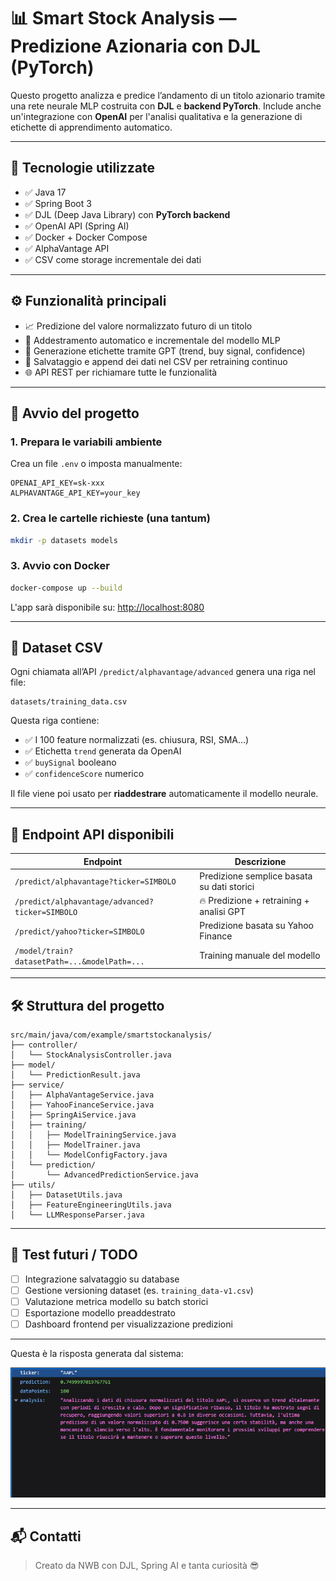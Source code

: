
# 📊 Smart Stock Analysis — Predizione Azionaria con DJL (PyTorch)

Questo progetto analizza e predice l’andamento di un titolo azionario tramite una rete neurale MLP costruita con **DJL** e **backend PyTorch**. Include anche un'integrazione con **OpenAI** per l'analisi qualitativa e la generazione di etichette di apprendimento automatico.

---

## 🔧 Tecnologie utilizzate

- ✅ Java 17
- ✅ Spring Boot 3
- ✅ DJL (Deep Java Library) con **PyTorch backend**
- ✅ OpenAI API (Spring AI)
- ✅ Docker + Docker Compose
- ✅ AlphaVantage API
- ✅ CSV come storage incrementale dei dati

---

## ⚙️ Funzionalità principali

- 📈 Predizione del valore normalizzato futuro di un titolo
- 🤖 Addestramento automatico e incrementale del modello MLP
- 🧠 Generazione etichette tramite GPT (trend, buy signal, confidence)
- 🔄 Salvataggio e append dei dati nel CSV per retraining continuo
- 🌐 API REST per richiamare tutte le funzionalità

---

## 🚀 Avvio del progetto

### 1. Prepara le variabili ambiente

Crea un file `.env` o imposta manualmente:

```env
OPENAI_API_KEY=sk-xxx
ALPHAVANTAGE_API_KEY=your_key
```

### 2. Crea le cartelle richieste (una tantum)

```bash
mkdir -p datasets models
```

### 3. Avvio con Docker

```bash
docker-compose up --build
```

L'app sarà disponibile su: [http://localhost:8080](http://localhost:8080)

---

## 📁 Dataset CSV

Ogni chiamata all’API `/predict/alphavantage/advanced` genera una riga nel file:

```
datasets/training_data.csv
```

Questa riga contiene:
- ✅ I 100 feature normalizzati (es. chiusura, RSI, SMA…)
- ✅ Etichetta `trend` generata da OpenAI
- ✅ `buySignal` booleano
- ✅ `confidenceScore` numerico

Il file viene poi usato per **riaddestrare** automaticamente il modello neurale.

---

## 📡 Endpoint API disponibili

| Endpoint | Descrizione |
|----------|-------------|
| `/predict/alphavantage?ticker=SIMBOLO` | Predizione semplice basata su dati storici |
| `/predict/alphavantage/advanced?ticker=SIMBOLO` | 🔥 Predizione + retraining + analisi GPT |
| `/predict/yahoo?ticker=SIMBOLO` | Predizione basata su Yahoo Finance |
| `/model/train?datasetPath=...&modelPath=...` | Training manuale del modello |

---

## 🛠️ Struttura del progetto

```
src/main/java/com/example/smartstockanalysis/
├── controller/
│   └── StockAnalysisController.java
├── model/
│   └── PredictionResult.java
├── service/
│   ├── AlphaVantageService.java
│   ├── YahooFinanceService.java
│   ├── SpringAiService.java
│   ├── training/
│   │   ├── ModelTrainingService.java
│   │   ├── ModelTrainer.java
│   │   └── ModelConfigFactory.java
│   └── prediction/
│       └── AdvancedPredictionService.java
├── utils/
│   ├── DatasetUtils.java
│   ├── FeatureEngineeringUtils.java
│   └── LLMResponseParser.java
```

---

## 🧪 Test futuri / TODO

- [ ] Integrazione salvataggio su database
- [ ] Gestione versioning dataset (es. `training_data-v1.csv`)
- [ ] Valutazione metrica modello su batch storici
- [ ] Esportazione modello preaddestrato
- [ ] Dashboard frontend per visualizzazione predizioni

---
Questa è la risposta generata dal sistema:


![Esempio di utilizzo](https://raw.githubusercontent.com/TheNormanCoder/smart-stock-analysis/master/docs/images/usage_2025-05-24_130509.png)

---
## 📬 Contatti

> Creato da NWB con DJL, Spring AI e tanta curiosità 😎

